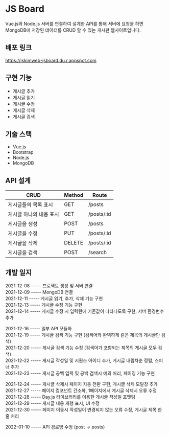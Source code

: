 # JS Board

Vue.js와 Node.js 서버를 연결하여 설계한 API를 통해 서버에 요청을 하면  
MongoDB에 저장된 데이터를 CRUD 할 수 있는 게시판 웹사이트입니다.

## 배포 링크

https://jskimweb-jsboard.du.r.appspot.com

## 구현 기능

<ul>
  <li>게시글 추가</li>
  <li>게시글 읽기</li>
  <li>게시글 수정</li>
  <li>게시글 삭제</li>
  <li>게시글 검색</li>
</ul>

## 기술 스택

<ul>
  <li>Vue.js</li>
  <li>Bootstrap</li>
  <li>Node.js</li>
  <li>MongoDB</li>
</ul>

## API 설계

| CRUD | Method | Route |
| --- | --- | --- |
| 게시글들의 목록 표시 | GET | /posts |
| 게시글 하나의 내용 표시 | GET | /posts/:id |
| 게시글을 생성 | POST | /posts |
| 게시글을 수정 | PUT | /posts/:id |
| 게시글을 삭제 | DELETE | /posts/:id |
| 게시글을 검색 | POST | /search |

## 개발 일지

2021-12-08 ----- 프로젝트 생성 및 서버 연결  
2021-12-09 ----- MongoDB 연결  
2021-12-11 ----- 게시글 읽기, 추가, 삭제 기능 구현  
2021-12-13 ----- 게시글 수정 기능 구현  
2021-12-14 ----- 게시글 수정 시 입력란에 기존값이 나타나도록 구현, 서버 환경변수 추가  

2021-12-16 ----- 일부 API 모듈화  
2021-12-19 ----- 게시글 검색 기능 구현 (검색어와 완벽하게 같은 제목의 게시글만 검색)  
2021-12-20 ----- 게시글 검색 기능 수정 (검색어가 포함되는 제목의 게시글 모두 검색)  
2021-12-22 ----- 게시글 작성일 및 시퀀스 아이디 추가, 게시글 내림차순 정렬, 스피너 추가  
2021-12-23 ----- 게시글 공백 입력 및 공백 검색시 예외 처리, 페이징 기능 구현  

2021-12-24 ----- 게시글 삭제시 페이지 자동 전환 구현, 게시글 삭제 모달창 추가  
2021-12-27 ----- 페이지 컴포넌트 간소화, 1페이지에서 게시글 삭제시 오류 수정  
2021-12-28 ----- Day.js 라이브러리를 이용한 게시글 작성일 포맷팅  
2021-12-29 ----- 게시글 내용 개행 표시, UI 수정  
2021-12-30 ----- 페이지 이동시 작성일이 변경되지 않는 오류 수정, 게시글 제목 한 줄 처리  

2022-01-10 ----- API 경로명 수정 (post → posts)